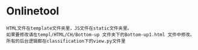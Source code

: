 # Onlinetool
    HTML文件在template文件夹里，JS文件在static文件夹里。
    如果要修改请在templ/HTML/CH/Bottom-up 文件夹下的Bottom-up1.html 文件中修改。
    所有的后台逻辑都在classification下的view.py文件里
